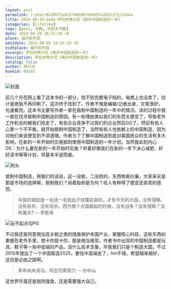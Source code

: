 ```yaml
---
layout: post
permalink: /:year/81d95f5a5c5748b98f66695fa3d522f2/index
title: 2019-06-20-book-萨拉邦焦尔尼《离开中国制造的一年》
categories: [lifetime]
tags: [post, 书籍, 非技术书籍]
date: 2019-06-20 18:51:39 +8
place: 福州软件园
editdate: 2021-08-05 18:51:39 +8
eidtplace: 福州软件园
excerpt: 萨拉邦焦尔尼《离开中国制造的一年》
description: 萨拉邦焦尔尼《离开中国制造的一年》
catalog: false
author: 林兴洋
bookid: 00243
---
```



![封面](https://gitee.com/linxingyang/at-2020-10-02-image/raw/master/image/T-talks/image/2019/books/lkzgzzdyn.jpg)

前几个月在网上看了这本书的一部分，找不到完整电子档的，电商上也没卖了，估计是绝版不再印刷了。这次终于找到了，作者不愧是编辑/记者出身，文笔很好，光速看完。这本书主要写作者一家在抵制中国制造的一年中的情况。读的过程中我一直在找寻抵制中国制造的原因。有一些理由类似我们的东西太便宜了，导致老外工作机会的被我们抢走了，有些企业竞争不过我们的企业然后GG了。然后有些人心里一个不平衡，就开始抵制中国制造了，当然有些人也依赖上的中国制造，因为对他们来说便宜到不讲道理。作者为了了解中国制造到底对美国民众的生活有多大影响，在新的一年开始时实施抵制使用中国制造的一年计划。当然我此刻内心OS：为什么要在新的一年开始时实施？听着好像我们在新的一年下决心减肥、好好读书等等计划，但基本半途而废。

![狗头](https://gitee.com/linxingyang/at-2020-10-02-image/raw/master/image/T-talks/image/face/face0002.png)

抵制中国制造，用我们的话说，这一没偷，二没抢的，东西物美价廉，大家来买是那是市场的选择嘛，抵制我们？闹着般却是为何？给人有种得了便宜还卖乖的感觉。

> 中国的崛起是一毛钱一毛钱血汗钱攥起来的，才有今天的大国，没有侵略、没有吞并、没有烧杀。西方哪个大国崛起的时候，没有战争？没有侵略？没有屠杀? -- 李胜峰

![玩不起点勾PG](https://gitee.com/linxingyang/at-2020-10-02-image/raw/master/image/T-talks/image/face/face0001.jpeg)

不过我还是同意用加高关税之类的措施保护本国产业，掌握核心科技，这些东西如果握在老外手里，想卡你就卡你，那是相当难受。作者书中出现的中国制造都是玩具、鞋子等一些中低端的产品，没什么技术含量，毕竟我们只是个制造大国。不过2015年提出了一个中国智造2025，要往中高端走了，hin不错，希望越来越好，这也是必由之路啊。


> 革命尚未成功，同志仍需努力 -- 孙中山

这世界毕竟还是弱肉强食，还是需要强大自己。


